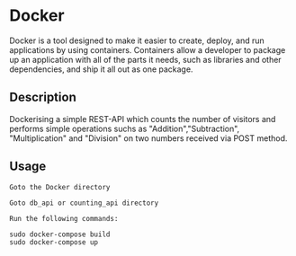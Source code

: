 # Docker

Docker is a tool designed to make it easier to create, deploy, and run applications by using containers. Containers allow a developer to package up an application with all of the parts it needs, such as libraries and other dependencies, and ship it all out as one package.

## Description

Dockerising a simple REST-API which counts the number of visitors and performs simple operations suchs as "Addition","Subtraction", "Multiplication" and "Division" on two numbers received via POST method. 

## Usage

```
Goto the Docker directory

Goto db_api or counting_api directory 

Run the following commands:

sudo docker-compose build
sudo docker-compose up

```
